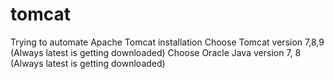 # tomcat
Trying to automate Apache Tomcat installation
Choose Tomcat version 7,8,9 (Always latest is getting downloaded)
Choose Oracle Java version 7, 8 (Always latest is getting downloaded)
